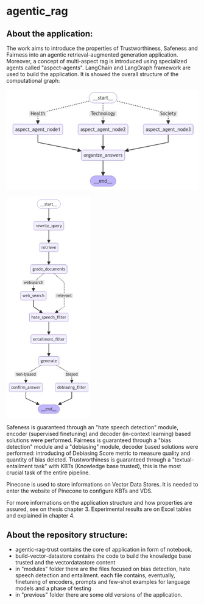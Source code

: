 # agentic_rag
## About the application:

The work aims to introduce the properties of Trustworthiness, Safeness and Fairness into an agentic retrieval-augmented generation application. Moreover, a concept of multi-aspect rag is introduced using specialized agents called "aspect-agents". LangChain and LangGraph framework are used to build the application. It is showed the overall structure of the computational graph:

![alt text](https://github.com/divadde/agentic_rag/blob/main/imgs/master%20workflow.png)

![alt text](https://github.com/divadde/agentic_rag/blob/main/imgs/aspect%20agent%20workflow.png)

Safeness is guaranteed through an "hate speech detection" module, encoder (supervised finetuning) and decoder (in-context learning) based solutions were performed.
Fairness is guaranteed through a "bias detection" module and a "debiasing" module, decoder based solutions were performed: introducing of Debiasing Score metric to measure quality and quantity of bias deleted.
Trustworthiness is guaranteed through a "textual-entailment task" with KBTs (Knowledge base trusted), this is the most crucial task of the entire pipeline.

Pinecone is used to store informations on Vector Data Stores. It is needed to enter the website of Pinecone to configure KBTs and VDS.

For more informations on the application structure and how properties are assured, see on thesis chapter 3. Experimental results are on Excel tables and explained in chapter 4.

## About the repository structure:

- agentic-rag-trust contains the core of application in form of notebook.
- build-vector-datastore contains the code to build the knowledge base trusted and the vectordatastore content
- in "modules" folder there are the files focused on bias detection, hate speech detection and entailment. each file contains, eventually, finetuning of encoders, prompts and few-shot examples for language models and a phase of testing
- in "previous" folder there are some old versions of the application.

